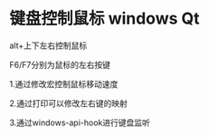 # 键盘控制鼠标 windows Qt
alt+上下左右控制鼠标

F6/F7分别为鼠标的左右按键

1.通过修改宏控制鼠标移动速度

2.通过打印可以修改左右键的映射

3.通过windows-api-hook进行键盘监听
